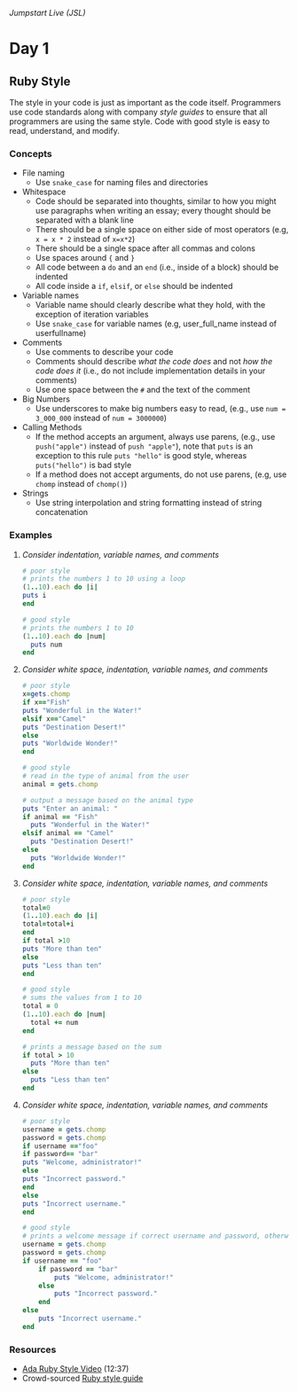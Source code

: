 _Jumpstart Live (JSL)_
# Day 1
## Ruby Style

The style in your code is just as important as the code itself. Programmers use code standards along with company _style guides_ to ensure that all programmers are using the same style. Code with good style is easy to read, understand, and modify.

### Concepts
* File naming
	* Use `snake_case` for naming files and directories
* Whitespace
	* Code should be separated into thoughts, similar to how you might use paragraphs when writing an essay; every thought should be separated with a blank line
	* There should be a single space on either side of most operators (e.g, `x = x * 2` instead of `x=x*2`)
	* There should be a single space after all commas and colons
	* Use spaces around `{` and `}`
	* All code between a `do` and an `end` (i.e., inside of a block) should be indented
	* All code inside a `if`, `elsif`, or `else` should be indented
* Variable names
	* Variable name should clearly describe what they hold, with the exception of iteration variables
	* Use `snake_case` for variable names (e.g, user_full_name instead of userfullname)
* Comments
	* Use comments to describe your code
	* Comments should describe _what the code does_ and not _how the code does it_ (i.e., do not include implementation details in your comments)
	* Use one space between the `#` and the text of the comment
* Big Numbers
	* Use underscores to make big numbers easy to read, (e.g., use `num = 3_000_000` instead of `num = 3000000`)
* Calling Methods
	* If the method accepts an argument, always use parens, (e.g., use `push("apple")` instead of `push "apple"`), note that `puts` is an exception to this rule `puts "hello"` is good style, whereas `puts("hello")` is bad style
	* If a method does not accept arguments, do not use parens, (e.g, use `chomp` instead of `chomp()`)
* Strings
	* Use string interpolation and string formatting instead of string concatenation

### Examples
1. _Consider indentation, variable names, and comments_
	```ruby
	# poor style
	# prints the numbers 1 to 10 using a loop
	(1..10).each do |i|
	puts i
	end
	```

	```ruby
	# good style
	# prints the numbers 1 to 10
	(1..10).each do |num|
	  puts num
	end
	```

2. _Consider white space, indentation, variable names, and comments_
	
	```ruby
	# poor style
	x=gets.chomp
	if x=="Fish"
	puts "Wonderful in the Water!"
	elsif x=="Camel"
	puts "Destination Desert!"
	else
	puts "Worldwide Wonder!"
	end
	```

	```ruby
	# good style
	# read in the type of animal from the user
	animal = gets.chomp

	# output a message based on the animal type
	puts "Enter an animal: "
	if animal == "Fish"
	  puts "Wonderful in the Water!"
	elsif animal == "Camel"
	  puts "Destination Desert!"
	else
	  puts "Worldwide Wonder!"
	end
	```

3. _Consider white space, indentation, variable names, and comments_
	
	```ruby
	# poor style
	total=0
	(1..10).each do |i|
	total=total+i
	end
	if total >10
	puts "More than ten"
	else
	puts "Less than ten"
	end
	```

	```ruby
	# good style
	# sums the values from 1 to 10
	total = 0
	(1..10).each do |num|
	  total += num
	end

	# prints a message based on the sum
	if total > 10
	  puts "More than ten"
	else
	  puts "Less than ten"
	end
	```

4. _Consider white space, indentation, variable names, and comments_

	```ruby
	# poor style
	username = gets.chomp
	password = gets.chomp
	if username =="foo"
	if password== "bar"
	puts "Welcome, administrator!"
	else
	puts "Incorrect password."
	end
	else
	puts "Incorrect username."
	end
	```

	```ruby
	# good style
	# prints a welcome message if correct username and password, otherwise prints error message
	username = gets.chomp
	password = gets.chomp
	if username == "foo"
		if password == "bar"
			puts "Welcome, administrator!"
		else
			puts "Incorrect password."
		end
	else
		puts "Incorrect username."
	end
	```

### Resources
* [Ada Ruby Style Video](https://adaacademy.hosted.panopto.com/Panopto/Pages/Viewer.aspx?id=7387c766-7e2c-43b6-84f5-3f8b45d0f1f0) (12:37)
* Crowd-sourced [Ruby style guide](https://github.com/bbatsov/ruby-style-guide)
